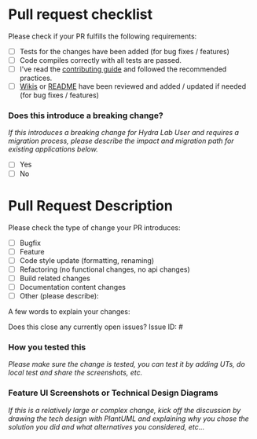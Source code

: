 <!-- Please refer to our contributing documentation for making changes to the code of Hydra Lab https://github.com/microsoft/HydraLab/blob/main/CONTRIBUTING.md#making-changes-to-the-code , or let us know here if you need any help: https://github.com/microsoft/HydraLab/issues/new -->

# Pull request checklist
<!-- Put an x in the boxes that apply. You can also fill these out after creating the PR. If you're unsure about any of them, don't hesitate to ask. We're here to help! This is simply a reminder of what we are going to look for before merging your code. -->
Please check if your PR fulfills the following requirements:
- [ ] Tests for the changes have been added (for bug fixes / features)
- [ ] Code compiles correctly with all tests are passed.
- [ ] I've read the [contributing guide](https://github.com/microsoft/HydraLab/blob/main/CONTRIBUTING.md#making-changes-to-the-code) and followed the recommended practices.
- [ ] [Wikis](https://github.com/microsoft/HydraLab/wiki) or [README](https://github.com/microsoft/HydraLab/blob/main/README.md) have been reviewed and added / updated if needed (for bug fixes / features)

### Does this introduce a breaking change?
*If this introduces a breaking change for Hydra Lab User and requires a migration process, please describe the impact and migration path for existing applications below.*

- [ ] Yes
- [ ] No

# Pull Request Description

Please check the type of change your PR introduces:
- [ ] Bugfix
- [ ] Feature
- [ ] Code style update (formatting, renaming)
- [ ] Refactoring (no functional changes, no api changes)
- [ ] Build related changes
- [ ] Documentation content changes
- [ ] Other (please describe): 

A few words to explain your changes:
<!-- Please write a brief information about the PR, what it contains & its purpose, new behaviors after the change -->

Does this close any currently open issues? Issue ID: #

### How you tested this
*Please make sure the change is tested, you can test it by adding UTs, do local test and share the screenshots, etc.*

### Feature UI Screenshots or Technical Design Diagrams
*If this is a relatively large or complex change, kick off the discussion by drawing the tech design with PlantUML and explaining why you chose the solution you did and what alternatives you considered, etc...*



